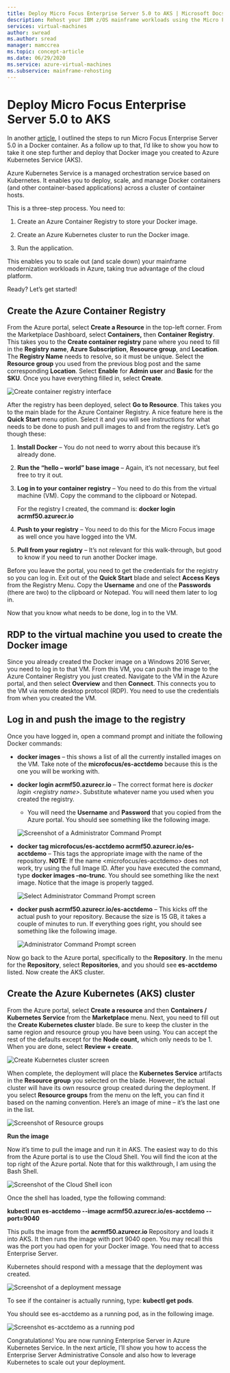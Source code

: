 ```yaml
---
title: Deploy Micro Focus Enterprise Server 5.0 to AKS | Microsoft Docs
description: Rehost your IBM z/OS mainframe workloads using the Micro Focus development and test environment on Azure virtual machines (VMs).
services: virtual-machines
author: swread
ms.author: sread
manager: mamccrea 
ms.topic: concept-article
ms.date: 06/29/2020
ms.service: azure-virtual-machines
ms.subservice: mainframe-rehosting
---
```


# Deploy Micro Focus Enterprise Server 5.0 to AKS

In another [article](./run-enterprise-server-container.md), I outlined the steps to run Micro Focus Enterprise Server 5.0 in a Docker container. As a follow up to that, I’d like to show you how to take it one step further and deploy that Docker image you created to Azure Kubernetes Service (AKS).

Azure Kubernetes Service is a managed orchestration service based on Kubernetes. It enables you to deploy, scale, and manage Docker containers (and other container-based applications) across a cluster of container hosts.

This is a three-step process. You need to:

1.  Create an Azure Container Registry to store your Docker image.

2.  Create an Azure Kubernetes cluster to run the Docker image.

3.  Run the application.

This enables you to scale out (and scale down) your mainframe modernization workloads in Azure, taking true advantage of the cloud platform.

Ready? Let’s get started!

## Create the Azure Container Registry

From the Azure portal, select **Create a Resource** in the top-left corner. From the Marketplace Dashboard, select **Containers,** then **Container Registry**. This takes you to the **Create container registry** pane where you need to fill in the **Registry name**, **Azure Subscription**, **Resource group**, and **Location**. The **Registry Name** needs to resolve, so it must be unique. Select the **Resource group** you used from the previous blog post and the same corresponding **Location**. Select **Enable** for **Admin user** and **Basic** for the **SKU**. Once you have everything filled in, select **Create**.

![Create container registry interface](media/deploy-image-1.png)

After the registry has been deployed, select **Go to Resource**. This takes you to the main blade for the Azure Container Registry. A nice feature here is the **Quick Start** menu option. Select it and you will see instructions for what needs to be done to push and pull images to and from the registry. Let’s go though these:

1.  **Install Docker** – You do not need to worry about this because it’s already done.

2.  **Run the “hello – world” base image** – Again, it’s not necessary, but feel free to try it out.

3.  **Log in to your container registry** – You need to do this from the virtual machine (VM). Copy the command to the clipboard or Notepad.

    For the registry I created, the command is: **docker login acrmf50.azurecr.io**

4.  **Push to your registry** – You need to do this for the Micro Focus image as well once you have logged into the VM.

5.  **Pull from your registry** – It’s not relevant for this walk-through, but good to know if you need to run another Docker image.

Before you leave the portal, you need to get the credentials for the registry so you can log in. Exit out of the **Quick Start** blade and select **Access Keys** from the Registry Menu. Copy the **Username** and one of the **Passwords** (there are two) to the clipboard or Notepad. You will need them later to log in.

Now that you know what needs to be done, log in to the VM.

## RDP to the virtual machine you used to create the Docker image

Since you already created the Docker image on a Windows 2016 Server, you need to log in to that VM. From this VM, you can push the image to the Azure Container Registry you just created. Navigate to the VM in the Azure portal, and then select **Overview** and then **Connect**. This connects you to the VM via remote desktop protocol (RDP). You need to use the credentials from when you created the VM.

## Log in and push the image to the registry

Once you have logged in, open a command prompt and initiate the following Docker commands:

-   **docker images** – this shows a list of all the currently installed images  on the VM. Take note of the **microfocus/es-acctdemo** because this is the one you will be working with.

-   **docker login acrmf50.azurecr.io** – The correct format here is *docker login \<registry name\>*. Substitute whatever name you used when you created the registry.

    -   You will need the **Username** and **Password** that you copied from the Azure portal. You should see something like the following image.

    ![Screenshot of a Administrator Command Prompt](media/deploy-image-2.png)

-   **docker tag microfocus/es-acctdemo acrmf50.azurecr.io/es-acctdemo** – This tags the appropriate image with the name of the repository. **NOTE**: If the name \<microfocus/es-acctdemo\> does not work, try using the full Image ID. After you have executed the command, type **docker images –no-trunc**. You should see something like the next image. Notice that the image is properly tagged.

    ![Select Administrator Command Prompt screen](media/deploy-image-3.png)

-   **docker push acrmf50.azurecr.io/es-acctdemo** – This kicks off the actual push to your repository. Because the size is 15 GB, it takes a couple of  minutes to run. If everything goes right, you should see something like the  following image.

    ![Administrator Command Prompt screen](media/deploy-image-4.png)

Now go back to the Azure portal, specifically to the **Repository**. In the menu for the **Repository**, select **Repositories**, and you should see **es-acctdemo** listed. Now create the AKS cluster.

## Create the Azure Kubernetes (AKS) cluster

From the Azure portal, select **Create a resource** and then **Containers / Kubernetes Service** from the **Marketplace** menu. Next, you need to fill out the **Create Kubernetes cluster** blade. Be sure to keep the cluster in the same region and resource group you have been using. You can accept the rest of the defaults except for the **Node count,** which only needs to be 1. When you are done, select **Review + create**.

![Create Kubernetes cluster screen](media/deploy-image-5.png)

When complete, the deployment will place the **Kubernetes Service** artifacts in the **Resource group** you selected on the blade. However, the actual cluster will have its own resource group created during the deployment. If you select **Resource groups** from the menu on the left, you can find it based on the naming convention. Here’s an image of mine – it’s the last one in the list.

![Screenshot of Resource groups](media/deploy-image-6.png)

**Run the image**

Now it’s time to pull the image and run it in AKS. The easiest way to do this from the Azure portal is to use the Cloud Shell. You will find the icon at the top right of the Azure portal. Note that for this walkthrough, I am using the Bash Shell.

![Screenshot of the Cloud Shell icon](media/deploy-image-7.png)

Once the shell has loaded, type the following command:

**kubectl run es-acctdemo --image acrmf50.azurecr.io/es-acctdemo --port=9040**

This pulls the image from the **acrmf50.azurecr.io** Repository and loads it into AKS. It then runs the image with port 9040 open. You may recall this was the port you had open for your Docker image. You need that to access Enterprise Server.

Kubernetes should respond with a message that the deployment was created.

![Screenshot of a deployment message](media/deploy-image-8.jpg)

To see if the container is actually running, type: **kubectl get pods**.

You should see es-acctdemo as a running pod, as in the following image.

![Screenshot es-acctdemo as a running pod](media/deploy-image-9.png)

Congratulations! You are now running Enterprise Server in Azure Kubernetes Service. In the next article, I’ll show you how to access the Enterprise Server Administrative Console and also how to leverage Kubernetes to scale out your deployment.
